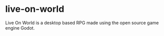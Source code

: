 # live-on-world

Live On World is a desktop based RPG made using the open source game engine Godot.
